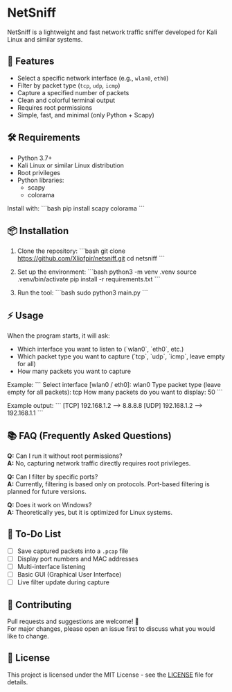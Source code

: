 # NetSniff

NetSniff is a lightweight and fast network traffic sniffer developed for Kali Linux and similar systems.

## 🚀 Features
- Select a specific network interface (e.g., `wlan0`, `eth0`)
- Filter by packet type (`tcp`, `udp`, `icmp`)
- Capture a specified number of packets
- Clean and colorful terminal output
- Requires root permissions
- Simple, fast, and minimal (only Python + Scapy)

## 🛠 Requirements
- Python 3.7+
- Kali Linux or similar Linux distribution
- Root privileges
- Python libraries:
  - scapy
  - colorama

Install with:
\`\`\`bash
pip install scapy colorama
\`\`\`

## 📦 Installation
1. Clone the repository:
    \`\`\`bash
    git clone https://github.com/Xliofpir/netsniff.git
    cd netsniff
    \`\`\`

2. Set up the environment:
    \`\`\`bash
    python3 -m venv .venv
    source .venv/bin/activate
    pip install -r requirements.txt
    \`\`\`

3. Run the tool:
    \`\`\`bash
    sudo python3 main.py
    \`\`\`

## ⚡ Usage
When the program starts, it will ask:
- Which interface you want to listen to (\`wlan0\`, \`eth0\`, etc.)
- Which packet type you want to capture (\`tcp\`, \`udp\`, \`icmp\`, leave empty for all)
- How many packets you want to capture

Example:
\`\`\`
Select interface [wlan0 / eth0]: wlan0
Type packet type (leave empty for all packets): tcp
How many packets do you want to display: 50
\`\`\`

Example output:
\`\`\`
[TCP] 192.168.1.2 --> 8.8.8.8
[UDP] 192.168.1.2 --> 192.168.1.1
\`\`\`

## 📚 FAQ (Frequently Asked Questions)

**Q:** Can I run it without root permissions?  
**A:** No, capturing network traffic directly requires root privileges.

**Q:** Can I filter by specific ports?  
**A:** Currently, filtering is based only on protocols. Port-based filtering is planned for future versions.

**Q:** Does it work on Windows?  
**A:** Theoretically yes, but it is optimized for Linux systems.

## 📝 To-Do List
- [ ] Save captured packets into a `.pcap` file
- [ ] Display port numbers and MAC addresses
- [ ] Multi-interface listening
- [ ] Basic GUI (Graphical User Interface)
- [ ] Live filter update during capture

## 🤝 Contributing
Pull requests and suggestions are welcome! 🎉  
For major changes, please open an issue first to discuss what you would like to change.

## 📄 License
This project is licensed under the MIT License - see the [LICENSE](LICENSE) file for details.
